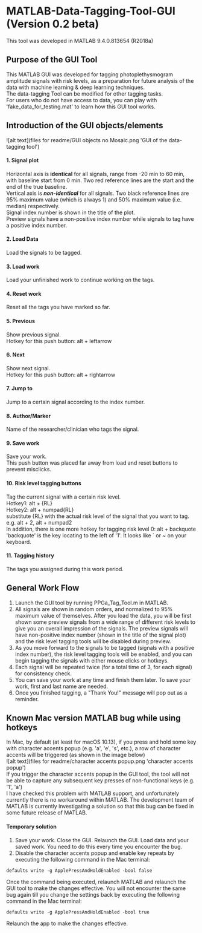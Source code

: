 # MATLAB-Data-Tagging-Tool-GUI (Version 0.2 beta)
This tool was developed in MATLAB 9.4.0.813654 (R2018a)
## Purpose of the GUI Tool
This MATLAB GUI was developed for tagging photoplethysmogram amplitude signals with risk levels, as a preparation for future analysis of the data with machine learning & deep learning techniques.  
The data-tagging Tool can be modified for other tagging tasks.  
For users who do not have access to data, you can play with 'fake_data_for_testing.mat' to learn how this GUI tool works. 
## Introduction of the GUI objects/elements
![alt text](files for readme/GUI objects no Mosaic.png 'GUI of the data-tagging tool')
#### 1. Signal plot
Horizontal axis is __identical__ for all signals, range from -20 min to 60 min, with baseline start from 0 min. Two red reference lines are the start and the end of the true baseline.  
Vertical axis is **_non-identical_** for all signals. Two black reference lines are 95% maximum value (which is always 1) and 50% maximum value (i.e. median) respectively.  
Signal index number is shown in the title of the plot.  
Preview signals have a non-positive index number while signals to tag have a positive index number.
#### 2. Load Data
Load the signals to be tagged.
#### 3. Load work
Load your unfinished work to continue working on the tags.
#### 4. Reset work
Reset all the tags you have marked so far.
#### 5. Previous
Show previous signal.  
Hotkey for this push button: alt + leftarrow
#### 6. Next
Show next signal.  
Hotkey for this push button: alt + rightarrow
#### 7. Jump to
Jump to a certain signal according to the index number.
#### 8. Author/Marker
Name of the researcher/clinician who tags the signal.
#### 9. Save work
Save your work.  
This push button was placed far away from load and reset buttons to prevent misclicks.
#### 10. Risk level tagging buttons
Tag the current signal with a certain risk level.  
Hotkey1: alt + {RL}  
Hotkey2: alt + numpad{RL}   
substitute {RL} with the actual risk level of the signal that you want to tag. e.g. alt + 2, alt + numpad2  
In addition, there is one more hotkey for tagging risk level 0: alt + backquote  
'backquote' is the key locating to the left of '1'. It looks like \` or ~ on your keyboard.
#### 11. Tagging history
The tags you assigned during this work period.
## General Work Flow
1. Launch the GUI tool by running PPGa_Tag_Tool.m in MATLAB.  
2. All signals are shown in random orders, and normalized to 95% maximum value of themselves. After you load the data, you will be first shown some preview signals from a wide range of different risk levels to give you an overall impression of the signals. The preview signals will have non-positive index number (shown in the title of the signal plot) and the risk level tagging tools will be disabled during preview.
3. As you move forward to the signals to be tagged (signals with a positive index number), the risk level tagging tools will be enabled, and you can begin tagging the signals with either mouse clicks or hotkeys.
4. Each signal will be repeated twice (for a total time of 3, for each signal) for consistency check.
5. You can save your work at any time and finish them later. To save your work, first and last name are needed.
6. Once you finished tagging, a "Thank You!" message will pop out as a reminder.

## Known Mac version MATLAB bug while using hotkeys
In Mac, by default (at least for macOS 10.13), if you press and hold some key with character accents popup (e.g. 'a', 'e', 's', etc.), a row of character accents will be triggered (as shown in the image below)  
![alt text](files for readme/character accents popup.png 'character accents popup')  
If you trigger the character accents popup in the GUI tool, the tool will not be able to capture any subsequent key presses of non-functional keys (e.g. '1', 'a')  
I have checked this problem with MATLAB support, and unfortunately currently there is no workaround within MATLAB. The development team of MATLAB is currently investigating a solution so that this bug can be fixed in some future release of MATLAB.
#### Temporary solution
1. Save your work. Close the GUI. Relaunch the GUI. Load data and your saved work. You need to do this every time you encounter the bug.
2. Disable the character accents popup and enable key repeats by executing the following command in the Mac terminal:
```
defaults write -g ApplePressAndHoldEnabled -bool false
```
Once the command being executed, relaunch MATLAB and relaunch the GUI tool to make the changes effective. You will not encounter the same bug again till you change the settings back by executing the following command in the Mac terminal:
```
defaults write -g ApplePressAndHoldEnabled -bool true
```
Relaunch the app to make the changes effective.
